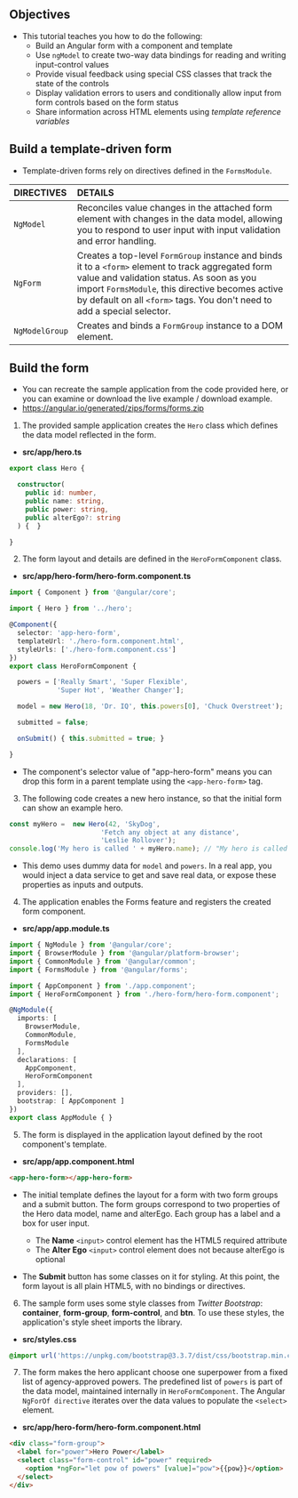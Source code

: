 
## Objectives

- This tutorial teaches you how to do the following:
    - Build an Angular form with a component and template
    - Use `ngModel` to create two-way data bindings for reading and writing input-control values
    - Provide visual feedback using special CSS classes that track the state of the controls
    - Display validation errors to users and conditionally allow input from form controls based on the form status
    - Share information across HTML elements using *template reference variables*


## Build a template-driven form

- Template-driven forms rely on directives defined in the `FormsModule`.

| DIRECTIVES      | DETAILS
| :-------------- | :---------------------------------------------------------
| `NgModel`       | Reconciles value changes in the attached form element with changes in the data model, allowing you to respond to user input with input validation and error handling.
| `NgForm`        | Creates a top-level `FormGroup` instance and binds it to a `<form>` element to track aggregated form value and validation status. As soon as you import `FormsModule`, this directive becomes active by default on all `<form>` tags. You don't need to add a special selector.
| `NgModelGroup`  | Creates and binds a `FormGroup` instance to a DOM element.



## Build the form

- You can recreate the sample application from the code provided here, or you can examine or download the live example / download example.
- https://angular.io/generated/zips/forms/forms.zip

1. The provided sample application creates the `Hero` class which defines the data model reflected in the form.
- **src/app/hero.ts**
```ts
export class Hero {

  constructor(
    public id: number,
    public name: string,
    public power: string,
    public alterEgo?: string
  ) {  }

}
```

2. The form layout and details are defined in the `HeroFormComponent` class.
- **src/app/hero-form/hero-form.component.ts**
```ts
import { Component } from '@angular/core';

import { Hero } from '../hero';

@Component({
  selector: 'app-hero-form',
  templateUrl: './hero-form.component.html',
  styleUrls: ['./hero-form.component.css']
})
export class HeroFormComponent {

  powers = ['Really Smart', 'Super Flexible',
            'Super Hot', 'Weather Changer'];

  model = new Hero(18, 'Dr. IQ', this.powers[0], 'Chuck Overstreet');

  submitted = false;

  onSubmit() { this.submitted = true; }

}
```
- The component's selector value of "app-hero-form" means you can drop this form in a parent template using the `<app-hero-form>` tag.


3. The following code creates a new hero instance, so that the initial form can show an example hero.
```ts
const myHero =  new Hero(42, 'SkyDog',
                       'Fetch any object at any distance',
                       'Leslie Rollover');
console.log('My hero is called ' + myHero.name); // "My hero is called SkyDog"
```

- This demo uses dummy data for `model` and `powers`. In a real app, you would inject a data service to get and save real data, or expose these properties as inputs and outputs.


4. The application enables the Forms feature and registers the created form component.
- **src/app/app.module.ts**
```ts
import { NgModule } from '@angular/core';
import { BrowserModule } from '@angular/platform-browser';
import { CommonModule } from '@angular/common';
import { FormsModule } from '@angular/forms';

import { AppComponent } from './app.component';
import { HeroFormComponent } from './hero-form/hero-form.component';

@NgModule({
  imports: [
    BrowserModule,
    CommonModule,
    FormsModule
  ],
  declarations: [
    AppComponent,
    HeroFormComponent
  ],
  providers: [],
  bootstrap: [ AppComponent ]
})
export class AppModule { }
```


5. The form is displayed in the application layout defined by the root component's template.
- **src/app/app.component.html**
```html
<app-hero-form></app-hero-form>
```

- The initial template defines the layout for a form with two form groups and a submit button. The form groups correspond to two properties of the Hero data model, name and alterEgo. Each group has a label and a box for user input.
    - The **Name** `<input>` control element has the HTML5 required attribute
    - The **Alter Ego** `<input>` control element does not because alterEgo is optional

- The **Submit** button has some classes on it for styling. At this point, the form layout is all plain HTML5, with no bindings or directives.



6. The sample form uses some style classes from *Twitter Bootstrap*: **container**, **form-group**, **form-control**, and **btn**. To use these styles, the application's style sheet imports the library.

- **src/styles.css**
```css
@import url('https://unpkg.com/bootstrap@3.3.7/dist/css/bootstrap.min.css');
```


7. The form makes the hero applicant choose one superpower from a fixed list of agency-approved powers. The predefined list of `powers` is part of the data model, maintained internally in `HeroFormComponent`. The Angular `NgForOf directive` iterates over the data values to populate the `<select>` element.
- **src/app/hero-form/hero-form.component.html**
```html
<div class="form-group">
  <label for="power">Hero Power</label>
  <select class="form-control" id="power" required>
    <option *ngFor="let pow of powers" [value]="pow">{{pow}}</option>
  </select>
</div>
```